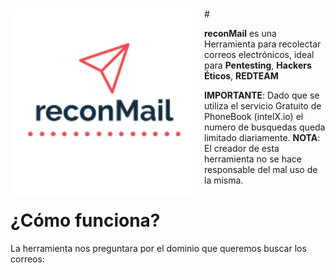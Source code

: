 #
<p align="center">
<img src="images/reconMail.png"
	alt="reconMail logo"
	width="300"
	style="float: left; margin-right: 10px;" />
</p>
# 

**reconMail** es una Herramienta para recolectar correos electrónicos, ideal para **Pentesting**, **Hackers Éticos**, **REDTEAM**



**IMPORTANTE**: Dado que se utiliza el servicio Gratuito de PhoneBook (intelX.io) el numero de busquedas queda limitado diariamente.
**NOTA**: El creador de esta herramienta no se hace responsable del mal uso de la misma.

¿Cómo funciona?
======
La herramienta nos preguntara por el dominio que queremos buscar los correos:


